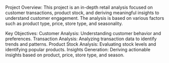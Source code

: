 Project Overview:
This project is an in-depth retail analysis focused on customer transactions, product stock, and deriving meaningful insights to understand customer engagement. The analysis is based on various factors such as product type, price, store type, and seasonality.

Key Objectives:
Customer Analysis: Understanding customer behavior and preferences.
Transaction Analysis: Analyzing transaction data to identify trends and patterns.
Product Stock Analysis: Evaluating stock levels and identifying popular products.
Insights Generation: Deriving actionable insights based on product, price, store type, and season.
